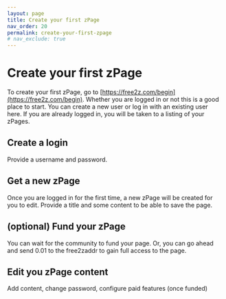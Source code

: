 ```yaml
---
layout: page
title: Create your first zPage
nav_order: 20
permalink: create-your-first-zpage
# nav_exclude: true
---
```


# Create your first zPage

To create your first zPage,
go to [https://free2z.com/begin](https://free2z.com/begin).
Whether you are logged in or not this is a good place to start.
You can create a new user or log in with an existing user here.
If you are already logged in, you will be taken to a listing
of your zPages.

## Create a login

Provide a username and password.

## Get a new zPage

Once you are logged in for the first time, a new zPage will be created
for you to edit. Provide a title and some content to be able to save the
page.

## (optional) Fund your zPage

You can wait for the community to fund your page.
Or, you can go ahead and send 0.01 to the free2zaddr to gain
full access to the page.

## Edit you zPage content

Add content, change password, configure paid features (once funded)

<!--  -->

<!--
## Send private memo password

Using a [wallet of your choice](https://z.cash/wallets/), send
0.01 Zcash (or more) to the address with
an
[encrypted memo](https://electriccoin.co/blog/encrypted-memo-field/) with some information.
This can be done with the
[full node cli](https://zcash.readthedocs.io/en/latest/rtd_pages/memos.html)
or a mobile wallet.

The memo can be the literal plain-text value of the password you want to
use. We will store it
[salted and hashed](https://www.okta.com/blog/2019/03/what-are-salted-passwords-and-password-hashing/)

You can change the password anytime once you have control of your page.

The initial identity is the zaddress that you sent the funds to.
Using the password you sent as authorization, you can now take control
of the page content, pick a vanity url and point the donations to your own
shielded address.

[Update your Page](/docs/edit-a-page) -->

<!--

I can't tell if this idea is good. I donn't thinnk it's needed maybe.
better nnot to confuse people at first. Maybe some advanced paranoid options
for people later if they want.

In the future we may accept pre-hashed passwords, if there is demand.
This way, your private systems would be the only ones to ever touch the raw
password and it won't be on the blockchain. An option for now is just to change
the password for your page and the plaintext in the encrypted memo will have
no significance, even if Free2give is hacked catastrophically.

The password will be used to update the content on your page.
You can change it later. So, maybe don't worry about it too much. But,
don't lose it! We don't plan to support regaining access to lost pages because
that would require some other means of authenticating that the person trying
to reset the page is who they say they are and the rightful owner!
We may consider recovery protocols in the future. Until then just don't lose
your password and create a new page if you need to. -->

<!--
# FUTURE!!

> Future TODO: allow sending zaddress and salted hashed!!

There will be 4 possible formats to your message:

* {plain password}
* {hashed password}
* {zaddress}::{plain password}
* {zaddress}::{hashed password}

The zaddress is optional. If you don't send it, then the original address
owned by Free2give will be used as a placeholder. You can always change
this later. The easiest format is just to send a plain password. This would
be convenient for a mobile wallet. You can always change the password later
provided you don't lose the original.
We will store it
[salted and hashed](https://www.okta.com/blog/2019/03/what-are-salted-passwords-and-password-hashing/).

Guage interest ... donn't connfuse people at first though

If you never want us to know what your password is, you can send us a salted
and hashed version as made by Django's `make_password`. You can find
a snippet to do that [here](https://gist.github.com/skyl/0c6430499c46129398c4b8ac0e20e9ea)

### Format examples

If you just want to start with password, your encrypted memo can be

If you want to include a zaddress to get your page started with an address
that you own, you can supply that as the first part of the message. Then two
colons and the password.

For example, if you password was "my password" and your zaddress was

```
zs1skg55h0wc0552qpjlvgm40jn77tgn5vxchlm74xr6we2drntny702hzxw2pau98fxet8x6jwe2a
```

then the literal value of the memo should be
`zs1skg55h0wc0552qpjlvgm40jn77tgn5vxchlm74xr6we2drntny702hzxw2pau98fxet8x6jwe2a::my password`

If you would prefer to send your password pre-hashed, you could hash "my password"
which will be something like this:`'pbkdf2_sha256$260000$f6OF1YfzcyR4qXgj3eDPMI$HMJ/Mc7tLygsdD8kYgi4Xixi3qIia9LDlbrGs5xT0wM='`

With the same address, your literal memo would be:

```

 -->
